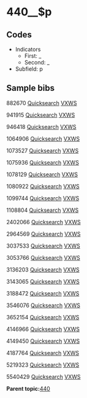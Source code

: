 # 440\_\_$p

## Codes

-   Indicators
    -   First: \_
    -   Second: \_
-   Subfield: p

## Sample bibs

882670 [Quicksearch](https://search.library.yale.edu/catalog/882670) [VXWS](http://prodorbis.library.yale.edu:7014/vxws/GetHoldingsService?bibId=882670)

941915 [Quicksearch](https://search.library.yale.edu/catalog/941915) [VXWS](http://prodorbis.library.yale.edu:7014/vxws/GetHoldingsService?bibId=941915)

946418 [Quicksearch](https://search.library.yale.edu/catalog/946418) [VXWS](http://prodorbis.library.yale.edu:7014/vxws/GetHoldingsService?bibId=946418)

1064906 [Quicksearch](https://search.library.yale.edu/catalog/1064906) [VXWS](http://prodorbis.library.yale.edu:7014/vxws/GetHoldingsService?bibId=1064906)

1073527 [Quicksearch](https://search.library.yale.edu/catalog/1073527) [VXWS](http://prodorbis.library.yale.edu:7014/vxws/GetHoldingsService?bibId=1073527)

1075936 [Quicksearch](https://search.library.yale.edu/catalog/1075936) [VXWS](http://prodorbis.library.yale.edu:7014/vxws/GetHoldingsService?bibId=1075936)

1078129 [Quicksearch](https://search.library.yale.edu/catalog/1078129) [VXWS](http://prodorbis.library.yale.edu:7014/vxws/GetHoldingsService?bibId=1078129)

1080922 [Quicksearch](https://search.library.yale.edu/catalog/1080922) [VXWS](http://prodorbis.library.yale.edu:7014/vxws/GetHoldingsService?bibId=1080922)

1099744 [Quicksearch](https://search.library.yale.edu/catalog/1099744) [VXWS](http://prodorbis.library.yale.edu:7014/vxws/GetHoldingsService?bibId=1099744)

1108804 [Quicksearch](https://search.library.yale.edu/catalog/1108804) [VXWS](http://prodorbis.library.yale.edu:7014/vxws/GetHoldingsService?bibId=1108804)

2402066 [Quicksearch](https://search.library.yale.edu/catalog/2402066) [VXWS](http://prodorbis.library.yale.edu:7014/vxws/GetHoldingsService?bibId=2402066)

2964569 [Quicksearch](https://search.library.yale.edu/catalog/2964569) [VXWS](http://prodorbis.library.yale.edu:7014/vxws/GetHoldingsService?bibId=2964569)

3037533 [Quicksearch](https://search.library.yale.edu/catalog/3037533) [VXWS](http://prodorbis.library.yale.edu:7014/vxws/GetHoldingsService?bibId=3037533)

3053766 [Quicksearch](https://search.library.yale.edu/catalog/3053766) [VXWS](http://prodorbis.library.yale.edu:7014/vxws/GetHoldingsService?bibId=3053766)

3136203 [Quicksearch](https://search.library.yale.edu/catalog/3136203) [VXWS](http://prodorbis.library.yale.edu:7014/vxws/GetHoldingsService?bibId=3136203)

3143065 [Quicksearch](https://search.library.yale.edu/catalog/3143065) [VXWS](http://prodorbis.library.yale.edu:7014/vxws/GetHoldingsService?bibId=3143065)

3188472 [Quicksearch](https://search.library.yale.edu/catalog/3188472) [VXWS](http://prodorbis.library.yale.edu:7014/vxws/GetHoldingsService?bibId=3188472)

3546076 [Quicksearch](https://search.library.yale.edu/catalog/3546076) [VXWS](http://prodorbis.library.yale.edu:7014/vxws/GetHoldingsService?bibId=3546076)

3652154 [Quicksearch](https://search.library.yale.edu/catalog/3652154) [VXWS](http://prodorbis.library.yale.edu:7014/vxws/GetHoldingsService?bibId=3652154)

4146966 [Quicksearch](https://search.library.yale.edu/catalog/4146966) [VXWS](http://prodorbis.library.yale.edu:7014/vxws/GetHoldingsService?bibId=4146966)

4149450 [Quicksearch](https://search.library.yale.edu/catalog/4149450) [VXWS](http://prodorbis.library.yale.edu:7014/vxws/GetHoldingsService?bibId=4149450)

4187764 [Quicksearch](https://search.library.yale.edu/catalog/4187764) [VXWS](http://prodorbis.library.yale.edu:7014/vxws/GetHoldingsService?bibId=4187764)

5219323 [Quicksearch](https://search.library.yale.edu/catalog/5219323) [VXWS](http://prodorbis.library.yale.edu:7014/vxws/GetHoldingsService?bibId=5219323)

5540429 [Quicksearch](https://search.library.yale.edu/catalog/5540429) [VXWS](http://prodorbis.library.yale.edu:7014/vxws/GetHoldingsService?bibId=5540429)

**Parent topic:**[440](../../tags/440/440.md)

